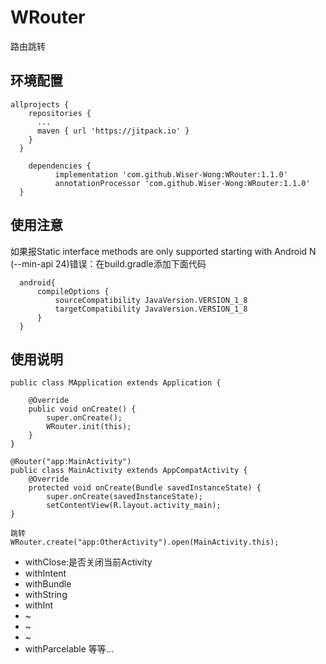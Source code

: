 # WRouter
路由跳转

## 环境配置
    allprojects {
        repositories {
          ...
          maven { url 'https://jitpack.io' }
        }
      }

        dependencies {
              implementation 'com.github.Wiser-Wong:WRouter:1.1.0'
              annotationProcessor 'com.github.Wiser-Wong:WRouter:1.1.0'
      }
      
## 使用注意
如果报Static interface methods are only supported starting with Android N (--min-api 24)错误：在build.gradle添加下面代码

      android{
          compileOptions {
              sourceCompatibility JavaVersion.VERSION_1_8
              targetCompatibility JavaVersion.VERSION_1_8
          }
      }
      
## 使用说明
    public class MApplication extends Application {

        @Override
        public void onCreate() {
            super.onCreate();
            WRouter.init(this);
        }
    }
    
    @Router("app:MainActivity")
    public class MainActivity extends AppCompatActivity {
        @Override
        protected void onCreate(Bundle savedInstanceState) {
            super.onCreate(savedInstanceState);
            setContentView(R.layout.activity_main);
    }
    
    跳转
    WRouter.create("app:OtherActivity").open(MainActivity.this);

* withClose:是否关闭当前Activity
* withIntent
* withBundle
* withString
* withInt
* ~
* ~
* ~
* withParcelable
等等...
